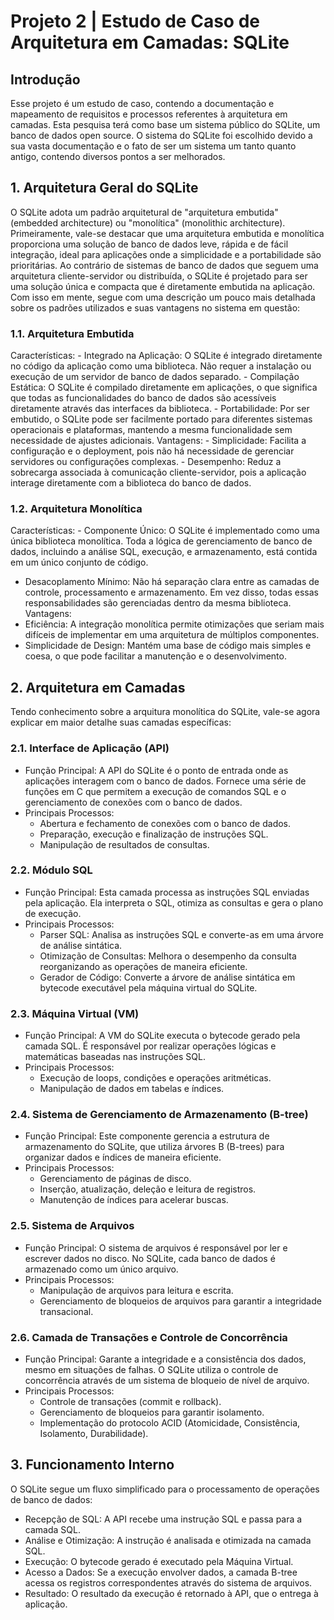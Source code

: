 # Projeto 2 | Estudo de Caso de Arquitetura em Camadas: SQLite
## Introdução
Esse projeto é um estudo de caso, contendo a documentação e mapeamento de requisitos e processos referentes à arquitetura em camadas. Esta pesquisa terá como base um sistema público do SQLite, um banco de dados open source.
O sistema do SQLite foi escolhido devido a sua vasta documentação e o fato de ser um sistema um tanto quanto antigo, contendo diversos pontos a ser melhorados.

## 1. Arquitetura Geral do SQLite
  O SQLite adota um padrão arquitetural de "arquitetura embutida" (embedded architecture) ou "monolítica" (monolithic architecture).
  Primeiramente, vale-se destacar que uma arquitetura embutida e monolítica proporciona uma solução de banco de dados leve, rápida e de fácil integração, ideal para aplicações onde a simplicidade e a portabilidade são prioritárias. Ao contrário de sistemas de banco de dados que seguem uma arquitetura cliente-servidor ou distribuída, o SQLite é projetado para ser uma solução única e compacta que é diretamente embutida na aplicação.
  Com isso em mente, segue com uma descrição um pouco mais detalhada sobre os padrões utilizados e suas vantagens no sistema em questão:
### 1.1. Arquitetura Embutida
  Características:
    - Integrado na Aplicação: O SQLite é integrado diretamente no código da aplicação como uma biblioteca. Não requer a instalação ou execução de um servidor de banco de dados separado.
    - Compilação Estática: O SQLite é compilado diretamente em aplicações, o que significa que todas as funcionalidades do banco de dados são acessíveis diretamente através das interfaces da biblioteca.
    - Portabilidade: Por ser embutido, o SQLite pode ser facilmente portado para diferentes sistemas operacionais e plataformas, mantendo a mesma funcionalidade sem necessidade de ajustes adicionais.
  Vantagens:
    - Simplicidade: Facilita a configuração e o deployment, pois não há necessidade de gerenciar servidores ou configurações complexas.
    - Desempenho: Reduz a sobrecarga associada à comunicação cliente-servidor, pois a aplicação interage diretamente com a biblioteca do banco de dados.
### 1.2. Arquitetura Monolítica
  Características:
    - Componente Único: O SQLite é implementado como uma única biblioteca monolítica. Toda a lógica de gerenciamento de banco de dados, incluindo a análise SQL, execução, e armazenamento, está contida em um único conjunto de código.
  - Desacoplamento Mínimo: Não há separação clara entre as camadas de controle, processamento e armazenamento. Em vez disso, todas essas responsabilidades são gerenciadas dentro da mesma biblioteca.
  Vantagens:
  - Eficiência: A integração monolítica permite otimizações que seriam mais difíceis de implementar em uma arquitetura de múltiplos componentes.
  - Simplicidade de Design: Mantém uma base de código mais simples e coesa, o que pode facilitar a manutenção e o desenvolvimento.

## 2. Arquitetura em Camadas
  Tendo conhecimento sobre a arquitura monolítica do SQLite, vale-se agora explicar em maior detalhe suas camadas específicas:
### 2.1. Interface de Aplicação (API)
- Função Principal: A API do SQLite é o ponto de entrada onde as aplicações interagem com o banco de dados. Fornece uma série de funções em C que permitem a execução de comandos SQL e o gerenciamento de conexões com o banco de dados.
- Principais Processos:
  - Abertura e fechamento de conexões com o banco de dados.
  - Preparação, execução e finalização de instruções SQL.
  - Manipulação de resultados de consultas.
### 2.2. Módulo SQL
- Função Principal: Esta camada processa as instruções SQL enviadas pela aplicação. Ela interpreta o SQL, otimiza as consultas e gera o plano de execução.
- Principais Processos:
  - Parser SQL: Analisa as instruções SQL e converte-as em uma árvore de análise sintática.
  - Otimização de Consultas: Melhora o desempenho da consulta reorganizando as operações de maneira eficiente.
  - Gerador de Código: Converte a árvore de análise sintática em bytecode executável pela máquina virtual do SQLite.
### 2.3. Máquina Virtual (VM)
- Função Principal: A VM do SQLite executa o bytecode gerado pela camada SQL. É responsável por realizar operações lógicas e matemáticas baseadas nas instruções SQL.
- Principais Processos:
  - Execução de loops, condições e operações aritméticas.
  - Manipulação de dados em tabelas e índices.
### 2.4. Sistema de Gerenciamento de Armazenamento (B-tree)
- Função Principal: Este componente gerencia a estrutura de armazenamento do SQLite, que utiliza árvores B (B-trees) para organizar dados e índices de maneira eficiente.
- Principais Processos:
  - Gerenciamento de páginas de disco.
  - Inserção, atualização, deleção e leitura de registros.
  - Manutenção de índices para acelerar buscas.
### 2.5. Sistema de Arquivos
- Função Principal: O sistema de arquivos é responsável por ler e escrever dados no disco. No SQLite, cada banco de dados é armazenado como um único arquivo.
- Principais Processos:
  - Manipulação de arquivos para leitura e escrita.
  - Gerenciamento de bloqueios de arquivos para garantir a integridade transacional.
### 2.6. Camada de Transações e Controle de Concorrência
- Função Principal: Garante a integridade e a consistência dos dados, mesmo em situações de falhas. O SQLite utiliza o controle de concorrência através de um sistema de bloqueio de nível de arquivo.
- Principais Processos:
  - Controle de transações (commit e rollback).
  - Gerenciamento de bloqueios para garantir isolamento.
  - Implementação do protocolo ACID (Atomicidade, Consistência, Isolamento, Durabilidade).

## 3. Funcionamento Interno
O SQLite segue um fluxo simplificado para o processamento de operações de banco de dados:

- Recepção de SQL: A API recebe uma instrução SQL e passa para a camada SQL.
- Análise e Otimização: A instrução é analisada e otimizada na camada SQL.
- Execução: O bytecode gerado é executado pela Máquina Virtual.
- Acesso a Dados: Se a execução envolver dados, a camada B-tree acessa os registros correspondentes através do sistema de arquivos.
- Resultado: O resultado da execução é retornado à API, que o entrega à aplicação.
